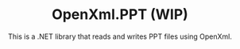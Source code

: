 <h1 align="center">OpenXml.PPT (WIP)</h1>

<div align="center">

This is a .NET library that reads and writes PPT files using OpenXml.

</div>
